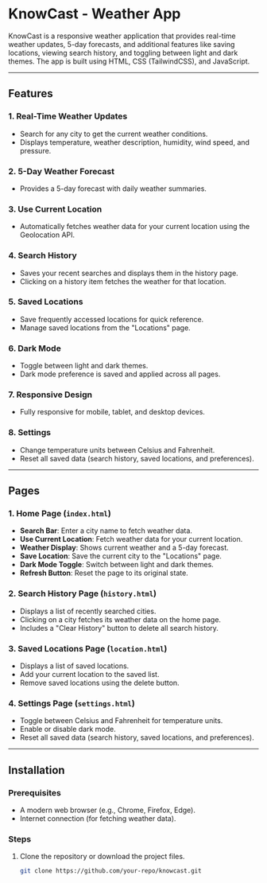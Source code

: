 # KnowCast - Weather App

KnowCast is a responsive weather application that provides real-time weather updates, 5-day forecasts, and additional features like saving locations, viewing search history, and toggling between light and dark themes. The app is built using HTML, CSS (TailwindCSS), and JavaScript.

---

## Features

### 1. **Real-Time Weather Updates**
   - Search for any city to get the current weather conditions.
   - Displays temperature, weather description, humidity, wind speed, and pressure.

### 2. **5-Day Weather Forecast**
   - Provides a 5-day forecast with daily weather summaries.

### 3. **Use Current Location**
   - Automatically fetches weather data for your current location using the Geolocation API.

### 4. **Search History**
   - Saves your recent searches and displays them in the history page.
   - Clicking on a history item fetches the weather for that location.

### 5. **Saved Locations**
   - Save frequently accessed locations for quick reference.
   - Manage saved locations from the "Locations" page.

### 6. **Dark Mode**
   - Toggle between light and dark themes.
   - Dark mode preference is saved and applied across all pages.

### 7. **Responsive Design**
   - Fully responsive for mobile, tablet, and desktop devices.

### 8. **Settings**
   - Change temperature units between Celsius and Fahrenheit.
   - Reset all saved data (search history, saved locations, and preferences).

---

## Pages

### 1. **Home Page (`index.html`)**
   - **Search Bar**: Enter a city name to fetch weather data.
   - **Use Current Location**: Fetch weather data for your current location.
   - **Weather Display**: Shows current weather and a 5-day forecast.
   - **Save Location**: Save the current city to the "Locations" page.
   - **Dark Mode Toggle**: Switch between light and dark themes.
   - **Refresh Button**: Reset the page to its original state.

### 2. **Search History Page (`history.html`)**
   - Displays a list of recently searched cities.
   - Clicking on a city fetches its weather data on the home page.
   - Includes a "Clear History" button to delete all search history.

### 3. **Saved Locations Page (`location.html`)**
   - Displays a list of saved locations.
   - Add your current location to the saved list.
   - Remove saved locations using the delete button.

### 4. **Settings Page (`settings.html`)**
   - Toggle between Celsius and Fahrenheit for temperature units.
   - Enable or disable dark mode.
   - Reset all saved data (search history, saved locations, and preferences).

---

## Installation

### Prerequisites
- A modern web browser (e.g., Chrome, Firefox, Edge).
- Internet connection (for fetching weather data).

### Steps
1. Clone the repository or download the project files.
   ```bash
   git clone https://github.com/your-repo/knowcast.git
